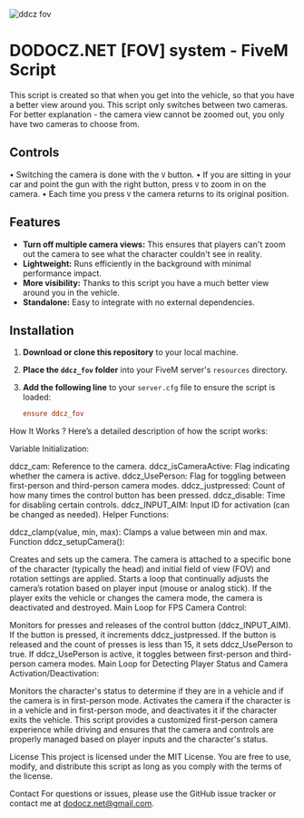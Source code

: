 ![ddcz fov](https://github.com/user-attachments/assets/bdca8fb7-a324-4312-bded-b936d70cde9a)
# DODOCZ.NET [FOV] system - FiveM Script


This script is created so that when you get into the vehicle, so that you have a better view around you.
This script only switches between two cameras.
For better explanation - the camera view cannot be zoomed out, you only have two cameras to choose from.

## Controls
• Switching the camera is done with the `V` button.
• If you are sitting in your car and point the gun with the right button, press `V` to zoom in on the camera.
• Each time you press `V` the camera returns to its original position.


## Features

- **Turn off multiple camera views:** This ensures that players can't zoom out the camera to see what the character couldn't see in reality.
- **Lightweight:** Runs efficiently in the background with minimal performance impact.
- **More visibility:** Thanks to this script you have a much better view around you in the vehicle.
- **Standalone:** Easy to integrate with no external dependencies.

## Installation

1. **Download or clone this repository** to your local machine.
2. **Place the `ddcz_fov` folder** into your FiveM server's `resources` directory.
3. **Add the following line** to your `server.cfg` file to ensure the script is loaded:

   ```cfg
   ensure ddcz_fov

How It Works ? 
Here’s a detailed description of how the script works:

Variable Initialization:

ddcz_cam: Reference to the camera.
ddcz_isCameraActive: Flag indicating whether the camera is active.
ddcz_UsePerson: Flag for toggling between first-person and third-person camera modes.
ddcz_justpressed: Count of how many times the control button has been pressed.
ddcz_disable: Time for disabling certain controls.
ddcz_INPUT_AIM: Input ID for activation (can be changed as needed).
Helper Functions:

ddcz_clamp(value, min, max): Clamps a value between min and max.
Function ddcz_setupCamera():

Creates and sets up the camera.
The camera is attached to a specific bone of the character (typically the head) and initial field of view (FOV) and rotation settings are applied.
Starts a loop that continually adjusts the camera’s rotation based on player input (mouse or analog stick).
If the player exits the vehicle or changes the camera mode, the camera is deactivated and destroyed.
Main Loop for FPS Camera Control:

Monitors for presses and releases of the control button (ddcz_INPUT_AIM).
If the button is pressed, it increments ddcz_justpressed.
If the button is released and the count of presses is less than 15, it sets ddcz_UsePerson to true.
If ddcz_UsePerson is active, it toggles between first-person and third-person camera modes.
Main Loop for Detecting Player Status and Camera Activation/Deactivation:

Monitors the character's status to determine if they are in a vehicle and if the camera is in first-person mode.
Activates the camera if the character is in a vehicle and in first-person mode, and deactivates it if the character exits the vehicle.
This script provides a customized first-person camera experience while driving and ensures that the camera and controls are properly managed based on player inputs and the character's status.



License
This project is licensed under the MIT License. You are free to use, modify, and distribute this script as long as you comply with the terms of the license.

Contact
For questions or issues, please use the GitHub issue tracker or contact me at dodocz.net@gmail.com.
